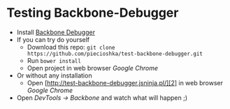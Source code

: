 # Testing Backbone-Debugger

* Install [Backbone Debugger][1]
* If you can try do yourself
    * Download this repo: `git clone https://github.com/piecioshka/test-backbone-debugger.git`
    * Run `bower install`
    * Open project in web browser *Google Chrome*
* Or without any installation
    * Open [http://test-backbone-debugger.jsninja.pl/][2] in web browser *Google Chrome*
* Open _DevTools -> Backbone_ and watch what will happen ;)


[1]: https://chrome.google.com/webstore/detail/backbone-debugger/bhljhndlimiafopmmhjlgfpnnchjjbhd
[2]: http://test-backbone-debugger.jsninja.pl/
